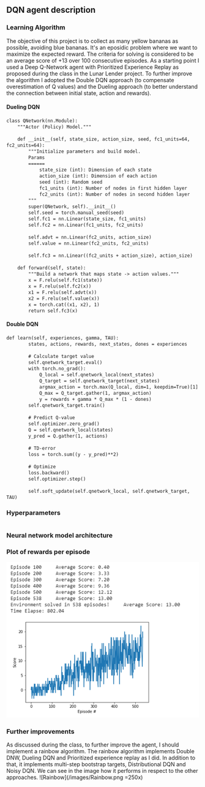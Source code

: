 ## DQN agent description

### Learning Algorithm
The objective of this project is to collect as many yellow bananas as possible, avoiding blue bananas. It's an eposidic problem where we want to maximize the expected reward.  The criteria for solving is considered to be an average score of +13 over 100 consecutive episodes.
As a starting point I used a Deep Q-Network agent with Prioritized Experience Replay as proposed during the class in the Lunar Lender project. To further improve the algorithm I adopted the Double DQN approach (to compensate overestimation of Q values) and the Dueling approach (to better understand the connection between initial state, action and rewards).

#### Dueling DQN
```
class QNetwork(nn.Module):
    """Actor (Policy) Model."""

    def __init__(self, state_size, action_size, seed, fc1_units=64, fc2_units=64):
        """Initialize parameters and build model.
        Params
        ======
            state_size (int): Dimension of each state
            action_size (int): Dimension of each action
            seed (int): Random seed
            fc1_units (int): Number of nodes in first hidden layer
            fc2_units (int): Number of nodes in second hidden layer
        """
        super(QNetwork, self).__init__()
        self.seed = torch.manual_seed(seed)
        self.fc1 = nn.Linear(state_size, fc1_units)
        self.fc2 = nn.Linear(fc1_units, fc2_units)

        self.advt = nn.Linear(fc2_units, action_size)
        self.value = nn.Linear(fc2_units, fc2_units)
        
        self.fc3 = nn.Linear((fc2_units + action_size), action_size)

    def forward(self, state):
        """Build a network that maps state -> action values."""
        x = F.relu(self.fc1(state))
        x = F.relu(self.fc2(x))
        x1 = F.relu(self.advt(x))
        x2 = F.relu(self.value(x))
        x = torch.cat((x1, x2), 1)
        return self.fc3(x)
```

#### Double DQN
```
def learn(self, experiences, gamma, TAU):
        states, actions, rewards, next_states, dones = experiences

        # Calculate target value
        self.qnetwork_target.eval()
        with torch.no_grad():
            Q_local = self.qnetwork_local(next_states)
            Q_target = self.qnetwork_target(next_states)
            argmax_action = torch.max(Q_local, dim=1, keepdim=True)[1]
            Q_max = Q_target.gather(1, argmax_action)
            y = rewards + gamma * Q_max * (1 - dones)
        self.qnetwork_target.train()

        # Predict Q-value
        self.optimizer.zero_grad()
        Q = self.qnetwork_local(states)
        y_pred = Q.gather(1, actions)

        # TD-error
        loss = torch.sum((y - y_pred)**2)

        # Optimize
        loss.backward()
        self.optimizer.step()

        self.soft_update(self.qnetwork_local, self.qnetwork_target, TAU)  
```

### Hyperparameters
```

```
### Neural network model architecture

### Plot of rewards per episode
![Plot](/images/DQNagent.PNG)

### Further improvements
As discussed during the class, to further improve the agent, I should implement a rainbow algorithm. The rainbow algorithm implements Double DNW, Dueling DQN and Prioritized experience replay as I did. In addition to that, it implements multi-step bootstrap targets, Distributional DQN and Noisy DQN.
We can see in the image how it performs in respect to the other approaches.
![Rainbow](/images/Rainbow.png =250x)
